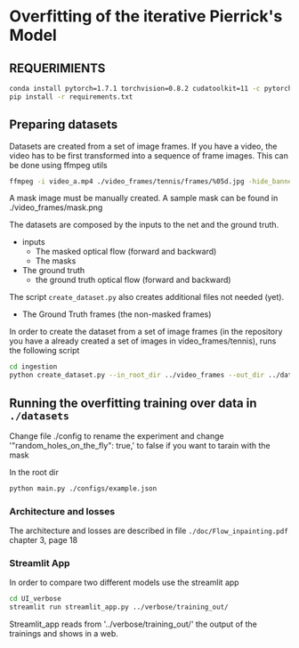 # Overfitting of the iterative Pierrick's Model


## REQUERIMIENTS

```bash
conda install pytorch=1.7.1 torchvision=0.8.2 cudatoolkit=11 -c pytorch
pip install -r requirements.txt
```

## Preparing datasets


Datasets are created from a set of image frames. If you have a video, the video has to be first transformed into a sequence of frame images. This can be done using ffmpeg 
utils
```bash
ffmpeg -i video_a.mp4 ./video_frames/tennis/frames/%05d.jpg -hide_banner
```
A mask image must be manually created. A sample mask can be 
found in ./video_frames/mask.png

The datasets are composed by the inputs to the net and the ground truth. 
- inputs
  - The masked optical flow (forward and backward)
  - The masks 
- The ground truth
  - the ground truth optical flow (forward and backward)
    
The script `create_dataset.py` also creates additional files not needed (yet).

- The Ground Truth frames (the non-masked frames)

In order to create the dataset from a set of image frames (in the repository you have a already created a set of images 
in video_frames/tennis), runs the following script 

```bash
cd ingestion
python create_dataset.py --in_root_dir ../video_frames --out_dir ../dataset  --masking_mode same_template --template_mask ../video_frames/tennis/mask.png --compute_RAFT_flow --apply_mask_before --H 256 --W 480
```

## Running the  overfitting training over data in `./datasets`

Change file ./config to rename the experiment and change  '"random_holes_on_the_fly": true,' to false if you want to tarain with the 
mask

In the root dir
```bash
python main.py ./configs/example.json 
```

### Architecture and losses
The architecture and losses are described in file `./doc/Flow_inpainting.pdf` chapter 3, page 18

### Streamlit App
In order to compare two different models use the streamlit app

```bash
cd UI_verbose
streamlit run streamlit_app.py ../verbose/training_out/
```

Streamlit_app reads from '../verbose/training_out/' the output of the trainings and shows in a 
web.